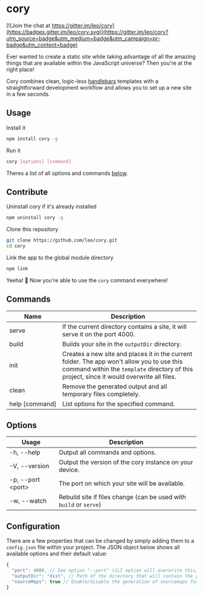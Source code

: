 # cory

[![Join the chat at https://gitter.im/leo/cory](https://badges.gitter.im/leo/cory.svg)](https://gitter.im/leo/cory?utm_source=badge&utm_medium=badge&utm_campaign=pr-badge&utm_content=badge)

Ever wanted to create a static site while taking advantage of all the amazing things that are available within the JavaScript universe? Then you're at the right place!

Cory combines clean, logic-less [handlebars](http://handlebarsjs.com) templates with a straightforward development workflow and allows you to set up a new site in a few seconds.

## Usage

Install it

```bash
npm install cory -g
```

Run it

```bash
cory [options] [command]
```

Theres a list of all options and commands [below](#commands).

## Contribute

Uninstall cory if it's already installed

```bash
npm uninstall cory -g
```

Clone this repository

```bash
git clone https://github.com/leo/cory.git
cd cory
```

Link the app to the global module directory

```bash
npm link
```

Yeeha! :horse: Now you're able to use the `cory` command everywhere!

## Commands

| Name                | Description |
| ------------------- | ----------- |
| serve               | If the current directory contains a site, it will serve it on the port 4000. |
| build               | Builds your site in the `outputDir` directory. |
| init                | Creates a new site and places it in the current folder. The app won't allow you to use this command within the `template` directory of this project, since it would overwrite all files. |
| clean               | Remove the generated output and all temporary files completely. |
| help&nbsp;[command] | List options for the specified command. |

## Options

| Usage                     | Description |
| ------------------------- | ----------- |
| -h, --help                | Output all commands and options. |
| -V, --version             | Output the version of the cory instance on your device. |
| -p, --port &#60;port&#62; | The port on which your site will be available. |
| -w, --watch               | Rebuild site if files change (can be used with `build` or `serve`) |

## Configuration

There are a few properties that can be changed by simply adding them to a `config.json` file within your project. The JSON object below shows all available options and their default value:

```js
{
  "port": 4000, // See option "--port" (CLI option will overwrite this)
  "outputDir": "dist", // Path of the directory that will contain the generated site
  "sourceMaps": true // Enable/disable the generation of sourcemaps for assets
}
```

